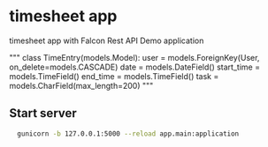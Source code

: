 # timesheet app

timesheet app with Falcon Rest API Demo application


"""
class TimeEntry(models.Model):
    user = models.ForeignKey(User, on_delete=models.CASCADE)
    date = models.DateField()
    start_time = models.TimeField()
    end_time = models.TimeField()
    task = models.CharField(max_length=200)
"""

## Start server
```bash
  gunicorn -b 127.0.0.1:5000 --reload app.main:application
  ```
